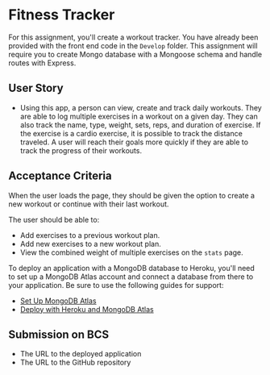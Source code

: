 # Fitness Tracker
For this assignment, you'll create a workout tracker. You have already been provided with the front end code in the `Develop` folder. This assignment will require you to create Mongo database with a Mongoose schema and handle routes with Express.

## User Story
* Using this app, a person can view, create and track daily workouts. They are able to log multiple exercises in a workout on a given day. They can also track the name, type, weight, sets, reps, and duration of exercise. If the exercise is a cardio exercise, it is possible to track the distance traveled.  A user will reach their goals more quickly if they are able to track the progress of their workouts.

## Acceptance Criteria
When the user loads the page, they should be given the option to create a new workout or continue with their last workout.

The user should be able to:
  * Add exercises to a previous workout plan.
  * Add new exercises to a new workout plan.
  * View the combined weight of multiple exercises on the `stats` page.

To deploy an application with a MongoDB database to Heroku, you'll need to set up a MongoDB Atlas account and connect a database from there to your application. Be sure to use the following guides for support:

  * [Set Up MongoDB Atlas](../04-Important/MongoAtlas-Setup.md)
  * [Deploy with Heroku and MongoDB Atlas](../04-Important/MongoAtlas-Deploy.md)

## Submission on BCS
* The URL to the deployed application
* The URL to the GitHub repository
